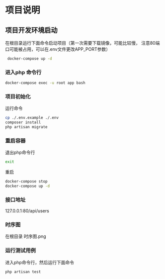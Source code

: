 # 项目说明

## 项目开发环境启动
在根目录运行下面命令启动项目（第一次需要下载镜像，可能比较慢，
注意80端口可能被占用，可以在.env文件更改APP_PORT参数）
```bash
 docker-compose up -d
```
### 进入php 命令行
```bash
docker-compose exec -u root app bash
```
### 项目初始化
运行命令
```bash
cp ./.env.example ./.env
composer install
php artisan migrate
```

### 重启容器
退出php命令行
```bash
exit
```
重启
```bash
docker-compose stop
docker-compose up -d
```

### 接口地址
127.0.0.1:80/api/users

### 时序图
在根目录 时序图.png

### 运行测试用例
进入php命令行，然后运行下面命令
```bash
php artisan test
```
